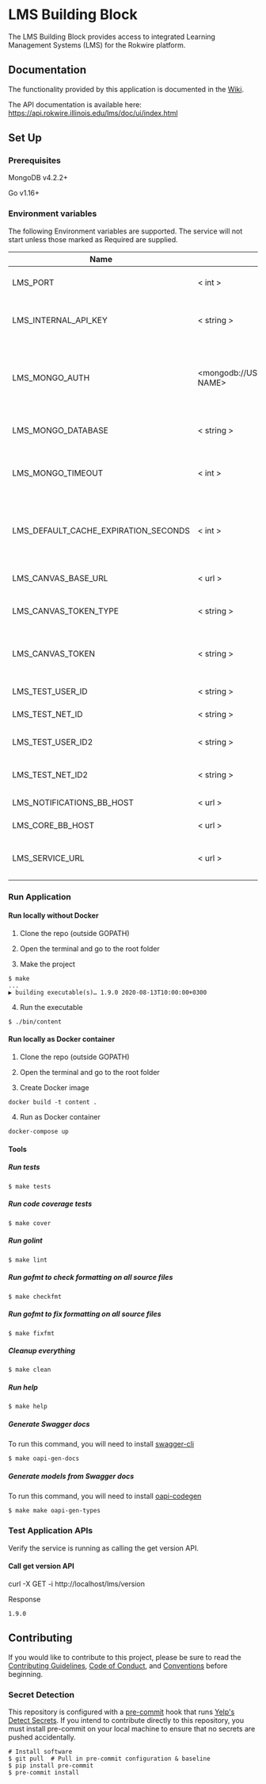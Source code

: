 # LMS Building Block

The LMS Building Block provides access to integrated Learning Management Systems (LMS) for the Rokwire platform.

## Documentation
The functionality provided by this application is documented in the [Wiki](https://github.com/rokwire/lms-building-block/wiki).

The API documentation is available here: https://api.rokwire.illinois.edu/lms/doc/ui/index.html

## Set Up

### Prerequisites

MongoDB v4.2.2+

Go v1.16+

### Environment variables
The following Environment variables are supported. The service will not start unless those marked as Required are supplied.

Name|Format|Required|Description
---|---|---|---
LMS_PORT | < int > | yes | Port to be used by this application
LMS_INTERNAL_API_KEY | < string > | yes | Internal API key for invocation by other BBs
LMS_MONGO_AUTH | <mongodb://USER:PASSWORD@HOST:PORT/DATABASE NAME> | yes | MongoDB authentication string. The user must have read/write privileges.
LMS_MONGO_DATABASE | < string > | yes | MongoDB database name
LMS_MONGO_TIMEOUT | < int > | no | MongoDB timeout in milliseconds. Defaults to 500.
LMS_DEFAULT_CACHE_EXPIRATION_SECONDS | < int > | false | Default cache expiration time in seconds. Defaults to 120
LMS_CANVAS_BASE_URL | < url > | yes | Canvas base URL for API calls
LMS_CANVAS_TOKEN_TYPE | < string > | yes | Canvas token type (e.g Bearer)
LMS_CANVAS_TOKEN | < string > | yes | Canvas token that will be used for auth with Canvas APIs
LMS_TEST_USER_ID | < string > | yes | Account ID of test user
LMS_TEST_NET_ID | < string > | yes | Net ID of test user
LMS_TEST_USER_ID2 | < string > | yes | Account ID of second test user
LMS_TEST_NET_ID2 | < string > | yes | Net ID of second test user
LMS_NOTIFICATIONS_BB_HOST | < url > | yes | Notifications BB base URL
LMS_CORE_BB_HOST | < url > | yes | Core BB host URL
LMS_SERVICE_URL | < url > | yes | URL where this application is being hosted

### Run Application

#### Run locally without Docker

1. Clone the repo (outside GOPATH)

2. Open the terminal and go to the root folder
  
3. Make the project  
```
$ make
...
▶ building executable(s)… 1.9.0 2020-08-13T10:00:00+0300
```

4. Run the executable
```
$ ./bin/content
```

#### Run locally as Docker container

1. Clone the repo (outside GOPATH)

2. Open the terminal and go to the root folder
  
3. Create Docker image  
```
docker build -t content .
```
4. Run as Docker container
```
docker-compose up
```

#### Tools

##### Run tests
```
$ make tests
```

##### Run code coverage tests
```
$ make cover
```

##### Run golint
```
$ make lint
```

##### Run gofmt to check formatting on all source files
```
$ make checkfmt
```

##### Run gofmt to fix formatting on all source files
```
$ make fixfmt
```

##### Cleanup everything
```
$ make clean
```

##### Run help
```
$ make help
```

##### Generate Swagger docs
To run this command, you will need to install [swagger-cli](https://github.com/APIDevTools/swagger-cli)
```
$ make oapi-gen-docs
```


##### Generate models from Swagger docs
To run this command, you will need to install [oapi-codegen](https://github.com/deepmap/oapi-codegen)
```
$ make make oapi-gen-types
```

### Test Application APIs

Verify the service is running as calling the get version API.

#### Call get version API

curl -X GET -i http://localhost/lms/version

Response
```
1.9.0
```

## Contributing
If you would like to contribute to this project, please be sure to read the [Contributing Guidelines](CONTRIBUTING.md), [Code of Conduct](CODE_OF_CONDUCT.md), and [Conventions](CONVENTIONS.md) before beginning.

### Secret Detection
This repository is configured with a [pre-commit](https://pre-commit.com/) hook that runs [Yelp's Detect Secrets](https://github.com/Yelp/detect-secrets). If you intend to contribute directly to this repository, you must install pre-commit on your local machine to ensure that no secrets are pushed accidentally.

```
# Install software 
$ git pull  # Pull in pre-commit configuration & baseline 
$ pip install pre-commit 
$ pre-commit install
```